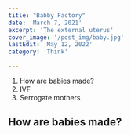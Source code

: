 ```yaml
---
title: "Babby Factory"
date: 'March 7, 2021'
excerpt: 'The external uterus'
cover_image: '/post_img/baby.jpg'
lastEdit: 'May 12, 2022'
category: 'Think'

---
```

1. How are babies made?
2. IVF
3. Serrogate mothers

## How are babies made? 